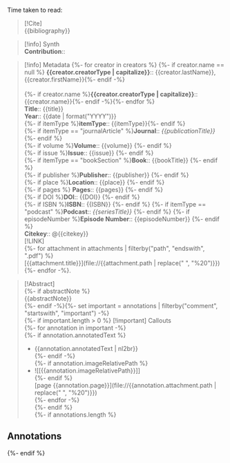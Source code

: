 Time taken to read: 
> [!Cite]  
> {{bibliography}}

> [!info] Synth  
>**Contribution**::

>[!info]  Metadata
> {%- for creator in creators %} {%- if creator.name == null %} **{{creator.creatorType | capitalize}}**:: {{creator.lastName}}, {{creator.firstName}}{%- endif -%}</br>  
> {%- if creator.name %}**{{creator.creatorType | capitalize}}**:: {{creator.name}}{%- endif -%}{%- endfor %}    
> **Title**:: {{title}}    
> **Year**:: {{date | format("YYYY")}}     
> {%- if itemType %}**itemType**:: {{itemType}}{%- endif %}    
> {%- if itemType == "journalArticle" %}**Journal**:: *{{publicationTitle}}* {%- endif %}    
> {%- if volume %}**Volume**:: {{volume}} {%- endif %}    
> {%- if issue %}**Issue**:: {{issue}} {%- endif %}     
> {%- if itemType == "bookSection" %}**Book**:: {{bookTitle}} {%- endif %}    
> {%- if publisher %}**Publisher**:: {{publisher}} {%- endif %}    
> {%- if place %}**Location**:: {{place}} {%- endif %}     
> {%- if pages %} **Pages**:: {{pages}} {%- endif %}    
> {%- if DOI %}**DOI**:: {{DOI}} {%- endif %}    
> {%- if ISBN %}**ISBN**:: {{ISBN}} {%- endif %}
>  {%- if itemType == "podcast" %}**Podcast**:: *{{seriesTitle}}* {%- endif %} 
> {%- if episodeNumber %}**Episode Number**:: {{episodeNumber}} {%- endif %}    
> **Citekey**:: @{{citekey}}    
> [!LINK]   
> {%- for attachment in attachments | filterby("path", "endswith", ".pdf") %}  
>  [{{attachment.title}}](file://{{attachment.path | replace(" ", "%20")}})  {%- endfor -%}.

> [!Abstract]  
> {%- if abstractNote %}  
> {{abstractNote}}  
> {%- endif -%}{%- set important = annotations | filterby("comment", "startswith", "important") -%}  
> {%- if important.length > 0 %}
>[!important] Callouts  
{%- for annotation in important -%}  
{%- if annotation.annotatedText %}  
> - {{annotation.annotatedText | nl2br}}  
{%- endif -%}  
{%- if annotation.imageRelativePath %}  
> - ![[{{annotation.imageRelativePath}}]]  
{%- endif %}  
> [page {{annotation.page}}](file://{{annotation.attachment.path | replace(" ", "%20")}})  
{%- endfor -%}  
{%- endif %}  
{%- if annotations.length %}
## Annotations  
{%- endif %}  
